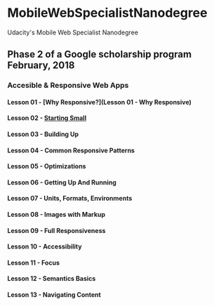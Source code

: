 # MobileWebSpecialistNanodegree
Udacity's Mobile Web Specialist Nanodegree 

## Phase 2 of a Google scholarship program February, 2018

### Accesible & Responsive Web Apps
#### Lesson 01 - [Why Responsive?](Lesson 01 - Why Responsive)
#### Lesson 02 - [Starting Small]()
#### Lesson 03 - Building Up
#### Lesson 04 - Common Responsive Patterns
#### Lesson 05 - Optimizations
#### Lesson 06 - Getting Up And Running
#### Lesson 07 - Units, Formats, Environments
#### Lesson 08 - Images with Markup
#### Lesson 09 - Full Responsiveness
#### Lesson 10 - Accessibility
#### Lesson 11 - Focus
#### Lesson 12 - Semantics Basics
#### Lesson 13 - Navigating Content